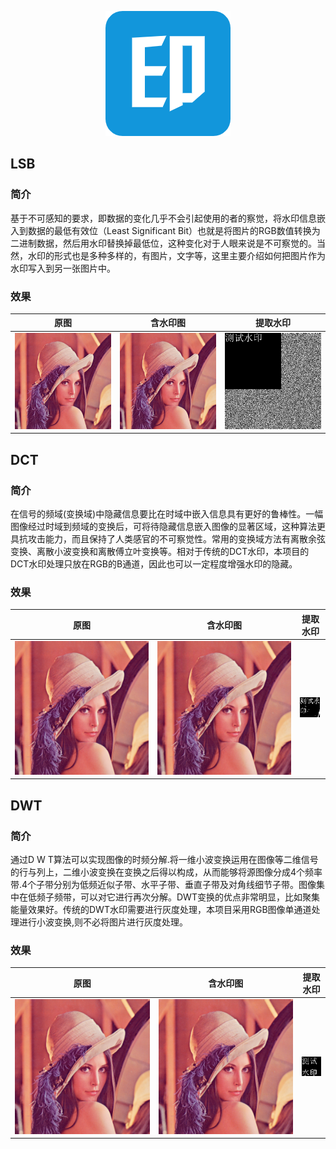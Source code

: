 <p align="center"><img src="./img/icon.png" alt=""></p>

## LSB
### 简介
基于不可感知的要求，即数据的变化几乎不会引起使用的者的察觉，将水印信息嵌入到数据的最低有效位（Least Significant Bit）也就是将图片的RGB数值转换为二进制数据，然后用水印替换掉最低位，这种变化对于人眼来说是不可察觉的。当然，水印的形式也是多种多样的，有图片，文字等，这里主要介绍如何把图片作为水印写入到另一张图片中。
### 效果
|原图|含水印图|提取水印|
|---|---|---|
|![原图](./img/lena.png)|![含水印图](./img/lsb_pic_marked.png)|![水印](./img/lsb_ext_mark.png)|

## DCT
### 简介
在信号的频域(变换域)中隐藏信息要比在时域中嵌入信息具有更好的鲁棒性。一幅图像经过时域到频域的变换后，可将待隐藏信息嵌入图像的显著区域，这种算法更具抗攻击能力，而且保持了人类感官的不可察觉性。常用的变换域方法有离散余弦变换、离散小波变换和离散傅立叶变换等。相对于传统的DCT水印，本项目的DCT水印处理只放在RGB的B通道，因此也可以一定程度增强水印的隐藏。

### 效果
|原图|含水印图|提取水印|
|---|---|---|
|![原图](./img/lena.png)|![含水印图](./img/DCT_pic_marked.png)|![水印](./img/DCT_ext_mark.png)|

## DWT
### 简介
通过D W T算法可以实现图像的时频分解.将一维小波变换运用在图像等二维信号的行与列上，二维小波变换在变换之后得以构成，从而能够将源图像分成4个频率带.4个子带分别为低频近似子带、水平子带、垂直子带及对角线细节子带。图像集中在低频子频带，可以对它进行再次分解。DWT变换的优点非常明显，比如聚集能量效果好。传统的DWT水印需要进行灰度处理，本项目采用RGB图像单通道处理进行小波变换,则不必将图片进行灰度处理。

### 效果
|原图|含水印图|提取水印|
|---|---|---|
|![原图](./img/lena.png)|![含水印图](./img/DWT_pic_marked.png)|![水印](./img/DWT_ext_mark.png)|
